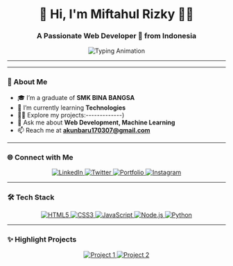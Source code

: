 <h1 align="center">👋 Hi, I'm Miftahul Rizky 👨‍💻</h1>
<h3 align="center">A Passionate Web Developer 🚀 from Indonesia</h3>

<p align="center">
  <img src="https://readme-typing-svg.demolab.com?font=Fira+Code&size=24&pause=1000&color=0E9FF0&center=true&vCenter=true&width=435&lines=Welcome+to+my+GitHub!;I'm+a+Lifelong+Learner+🌟;I+Build+Awesome+Software!;Feel+free+to+explore+my+work+✨" alt="Typing Animation" />
</p>

---


---

### 🚀 About Me
- 🎓 I’m a graduate of **SMK BINA BANGSA**
- 🌱 I’m currently learning **Technologies**
- 👨‍💻 Explore my projects:-------------)
- 💬 Ask me about **Web Development, Machine Learning**
- 📫 Reach me at **akunbaru170307@gmail.com**

---

### 🌐 Connect with Me

<p align="center">
  <a href="---" target="_blank">
    <img src="https://img.shields.io/badge/LinkedIn-%230077B5.svg?style=for-the-badge&logo=linkedin&logoColor=white" alt="LinkedIn" />
  </a>
  <a href="---" target="_blank">
    <img src="https://img.shields.io/badge/Twitter-%231DA1F2.svg?style=for-the-badge&logo=twitter&logoColor=white" alt="Twitter" />
  </a>
  <a href="---m" target="_blank">
    <img src="https://img.shields.io/badge/Portfolio-%23f24e1e.svg?style=for-the-badge&logo=firefox&logoColor=white" alt="Portfolio" />
  </a>
  <a href="https://www.instagram.com/mfthajaa/" target="_blank">
    <img src="https://img.shields.io/badge/Instagram-%23E4405F.svg?style=for-the-badge&logo=instagram&logoColor=white" alt="Instagram" />
  </a>
</p>

---

### 🛠️ Tech Stack

<p align="center">
  <a href="https://developer.mozilla.org/en-US/docs/Web/HTML" target="_blank">
    <img src="https://img.shields.io/badge/HTML5-%23E34F26.svg?style=for-the-badge&logo=html5&logoColor=white" alt="HTML5" />
  </a>
  <a href="https://developer.mozilla.org/en-US/docs/Web/CSS" target="_blank">
    <img src="https://img.shields.io/badge/CSS3-%231572B6.svg?style=for-the-badge&logo=css3&logoColor=white" alt="CSS3" />
  </a>
  <a href="https://developer.mozilla.org/en-US/docs/Web/JavaScript" target="_blank">
    <img src="https://img.shields.io/badge/JavaScript-%23F7DF1E.svg?style=for-the-badge&logo=javascript&logoColor=black" alt="JavaScript" />
  </a>
  <a href="https://nodejs.org/en/" target="_blank">
    <img src="https://img.shields.io/badge/Node.js-%23339933.svg?style=for-the-badge&logo=node.js&logoColor=white" alt="Node.js" />
  </a>
  <a href="https://www.python.org/" target="_blank">
    <img src="https://img.shields.io/badge/Python-%233776AB.svg?style=for-the-badge&logo=python&logoColor=white" alt="Python" />
  </a>
</p>

---

### ✨ Highlight Projects

<p align="center">
  <a href="https://github.com/mfthhajaa/Py-project">
    <img src="https://github-readme-stats.vercel.app/api/pin/?username=mfthhajaa&repo=Py-project&theme=tokyonight" alt="Project 1" />
  </a>
  <a href="https://github.com/mfthhajaa/Js-project">
    <img src="https://github-readme-stats.vercel.app/api/pin/?username=mfthhajaa&repo=Js-project&theme=tokyonight" alt="Project 2" />
  </a>
</p>
